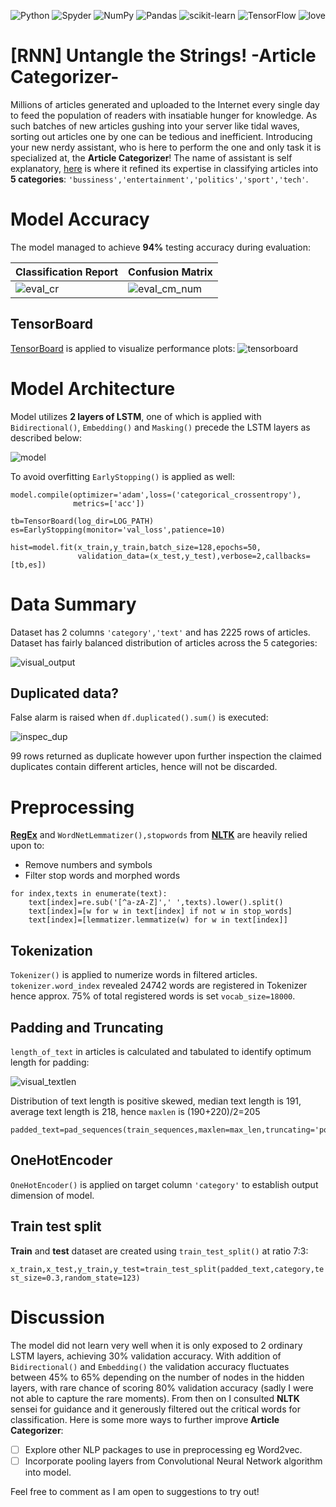 ![Python](https://img.shields.io/badge/python-3670A0?style=for-the-badge&logo=python&logoColor=ffdd54)
![Spyder](https://img.shields.io/badge/Spyder-838485?style=for-the-badge&logo=spyder%20ide&logoColor=maroon)
![NumPy](https://img.shields.io/badge/numpy-%23013243.svg?style=for-the-badge&logo=numpy&logoColor=white)
![Pandas](https://img.shields.io/badge/pandas-%23150458.svg?style=for-the-badge&logo=pandas&logoColor=white)
![scikit-learn](https://img.shields.io/badge/scikit--learn-%23F7931E.svg?style=for-the-badge&logo=scikit-learn&logoColor=white)
![TensorFlow](https://img.shields.io/badge/TensorFlow-%23FF6F00.svg?style=for-the-badge&logo=TensorFlow&logoColor=white)
<a><img alt='love' src="http://ForTheBadge.com/images/badges/built-with-love.svg"></a>

# [RNN] Untangle the Strings! -Article Categorizer-
Millions of articles generated and uploaded to the Internet every single day to feed the population of readers with insatiable hunger for knowledge. As such batches of new articles gushing into your server like tidal waves, sorting out articles one by one can be tedious and inefficient. Introducing your new nerdy assistant, who is here to perform the one and only task it is specialized at, the **Article Categorizer**! The name of assistant is self explanatory, [here](https://raw.githubusercontent.com/susanli2016/PyCon-Canada-2019-NLP-Tutorial/master/bbc-text.csv) is where it refined its expertise in classifying articles into **5 categories**: `'bussiness','entertainment','politics','sport','tech'`. 

# Model Accuracy
The model managed to achieve **94%** testing accuracy during evaluation:

| Classification Report | Confusion Matrix |
|-----------------------|------------------|
|![eval_cr](static/eval_cr.png) | ![eval_cm_num](static/eval_cm_num.png) |

## TensorBoard
[TensorBoard](https://www.tensorflow.org/tensorboard) is applied to visualize performance plots:
![tensorboard](static/tensorboard.png)

# Model Architecture
Model utilizes **2 layers of LSTM**, one of which is applied with `Bidirectional()`, `Embedding()` and `Masking()` precede the LSTM layers as described below:

![model](static/model.png)

To avoid overfitting `EarlyStopping()` is applied as well:
```
model.compile(optimizer='adam',loss=('categorical_crossentropy'),
              metrics=['acc'])

tb=TensorBoard(log_dir=LOG_PATH)
es=EarlyStopping(monitor='val_loss',patience=10)

hist=model.fit(x_train,y_train,batch_size=128,epochs=50,
               validation_data=(x_test,y_test),verbose=2,callbacks=[tb,es])
 ```
 
 # Data Summary
 Dataset has 2 columns `'category','text'` and has 2225 rows of articles. Dataset has fairly balanced distribution of articles across the 5 categories:
 
 ![visual_output](static/visual_output.png)
 
 ## Duplicated data?
 False alarm is raised when `df.duplicated().sum()` is executed:
 
![inspec_dup](static/inspec_dup.png)
  
99 rows returned as duplicate however upon further inspection the claimed duplicates contain different articles, hence will not be discarded.

# Preprocessing
**[RegEx](https://www.w3schools.com/python/python_regex.asp)** and `WordNetLemmatizer(),stopwords` from **[NLTK](https://www.nltk.org/)** are heavily relied upon to:
- Remove numbers and symbols
- Filter stop words and morphed words
```
for index,texts in enumerate(text):
    text[index]=re.sub('[^a-zA-Z]',' ',texts).lower().split()
    text[index]=[w for w in text[index] if not w in stop_words]
    text[index]=[lemmatizer.lemmatize(w) for w in text[index]]
```

## Tokenization
`Tokenizer()` is applied to numerize words in filtered articles. `tokenizer.word_index` revealed 24742 words are registered in Tokenizer hence approx. 75% of total registered words is set `vocab_size=18000`.

## Padding and Truncating
`length_of_text` in articles is calculated and tabulated to identify optimum length for padding:

![visual_textlen](static/visual_textlen.png)

Distribution of text length is positive skewed, median text length is 191, average text length is 218, hence `maxlen` is (190+220)/2=205

```
padded_text=pad_sequences(train_sequences,maxlen=max_len,truncating='post',padding='post')
```

## OneHotEncoder
`OneHotEncoder()` is applied on target column `'category'` to establish output dimension of model.

## Train test split
**Train** and **test** dataset are created using `train_test_split()` at ratio 7:3:

`x_train,x_test,y_train,y_test=train_test_split(padded_text,category,test_size=0.3,random_state=123)`

# Discussion
The model did not learn very well when it is only exposed to 2 ordinary LSTM layers, achieving 30% validation accuracy. With addition of `Bidirectional()` and `Embedding()` the validation accuracy fluctuates between 45% to 65% depending on the number of nodes in the hidden layers, with rare chance of scoring 80% validation accuracy (sadly I were not able to capture the rare moments). From then on I consulted **NLTK** sensei for guidance and it generously filtered out the critical words for classification. Here is some more ways to further improve **Article Categorizer**:
- [ ] Explore other NLP packages to use in preprocessing eg Word2vec.
- [ ] Incorporate pooling layers from Convolutional Neural Network algorithm into model.

Feel free to comment as I am open to suggestions to try out! 




